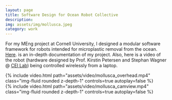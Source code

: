 ```yaml
---
layout: page
title: Software Design for Ocean Robot Collective
description:
img: assets/img/mollusca.jpeg
category: work
---
```

For my MEng project at Cornell University, I designed a modular software framework for robots intended for microplastic removal from the ocean. <a href="https://jinhyunpark2459.github.io/assets/pdf/MEng_report.pdf">Here</a>. is an in-depth documentation of my project. Also, here is a video of the robot (hardware designed by Prof. Kirstin Petersen and Stephan Wagner @ <a href="https://cei.ece.cornell.edu/">CEI Lab</a>) being controlled wirelessly from a laptop.

<div class="row mt-3">
    <div class="col-sm mt-3 mt-md-0">
        {% include video.html path="assets/video/mollusca_overhead.mp4" class="img-fluid rounded z-depth-1" controls=true autoplay=false %}
    </div>
</div>

<div class="row mt-3">
    <div class="col-sm mt-3 mt-md-0">
        {% include video.html path="assets/video/mollusca_camview.mp4" class="img-fluid rounded z-depth-1" controls=true autoplay=false %}
    </div>
</div>
